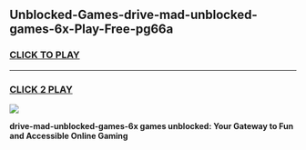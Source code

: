 
## Unblocked-Games-drive-mad-unblocked-games-6x-Play-Free-pg66a
<h3>
<a href="https://premium76.site?title=drive-mad-unblocked-games-6x&ref=18A1">CLICK TO PLAY</a></h3>
<hr>

<h3>
<a href="https://premium76.site?title=drive-mad-unblocked-games-6x&ref=18A1">CLICK 2 PLAY</a>
  
</h3>

<a href="https://premium76.site?title=drive-mad-unblocked-games-6x&ref=18A1"><img src="https://clearcache.store/games.png"></a>


**drive-mad-unblocked-games-6x games unblocked: Your Gateway to Fun and Accessible Online Gaming**
